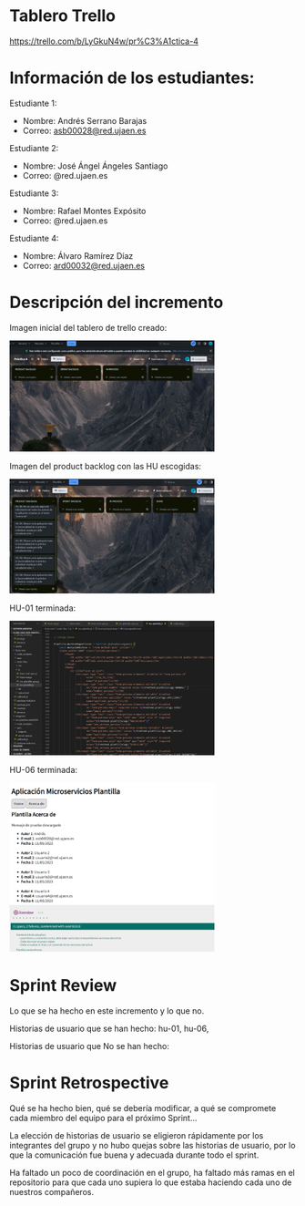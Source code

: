 # Tablero Trello

https://trello.com/b/LyGkuN4w/pr%C3%A1ctica-4

# Información de los estudiantes:

Estudiante 1:
- Nombre: Andrés Serrano Barajas 
- Correo: asb00028@red.ujaen.es

Estudiante 2:
- Nombre: José Ángel Ángeles Santiago 
- Correo: @red.ujaen.es

Estudiante 3:
- Nombre: Rafael Montes Expósito 
- Correo: @red.ujaen.es

Estudiante 4:
- Nombre: Álvaro Ramírez Díaz 
- Correo: ard00032@red.ujaen.es

# Descripción del incremento

Imagen inicial del tablero de trello creado:

<img src='imagenes/trello-inicio.PNG' heigth='100' width='360'>

Imagen del product backlog con las HU escogidas:

<img src='imagenes/decision-product-backlog.PNG' heigth='100' width='360'>

HU-01 terminada:

<img src='imagenes/hu-1.PNG' heigth='100' width='360'>

HU-06 terminada:

<img src='imagenes/hu-06.PNG' heigth='100' width='360'>


# Sprint Review

Lo que se ha hecho en este incremento y lo que no.

Historias de usuario que se han hecho: hu-01, hu-06,

Historias de usuario que No se han hecho:

# Sprint Retrospective

Qué se ha hecho bien, qué se debería modificar, a qué se compromete cada miembro del equipo para el próximo Sprint...

La elección de historias de usuario se eligieron rápidamente por los integrantes del grupo y no hubo quejas sobre las historias de usuario, por lo que la comunicación fue buena y adecuada durante todo el sprint.

Ha faltado un poco de coordinación en el grupo, ha faltado más ramas en el repositorio para que cada uno supiera lo que estaba haciendo cada uno de nuestros compañeros.


